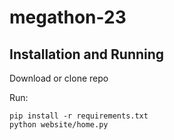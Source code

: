 # megathon-23
 
## Installation and Running
Download or clone repo

Run:
```
pip install -r requirements.txt
python website/home.py
```
